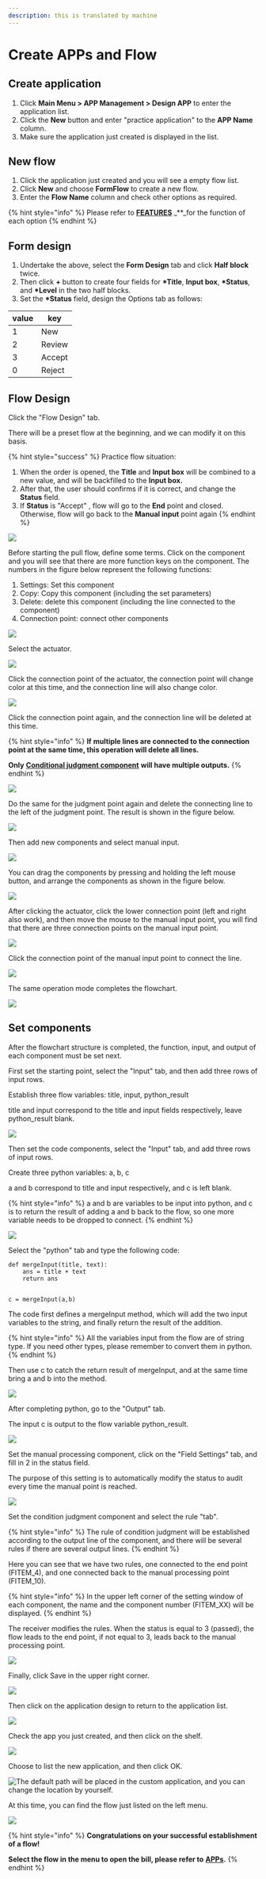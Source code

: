 ```yaml
---
description: this is translated by machine
---
```


# Create APPs and Flow

## Create application

1. Click **Main Menu > APP Management > Design APP** to enter the application list.
2. Click the **New** button and enter "practice application" to the **APP Name** column.
3. Make sure the application just created is displayed in the list.

## New flow

1. Click the application just created and you will see a empty flow list.
2. Click **New** and choose **FormFlow** to create a new flow.
3. Enter the **Flow Name** column and check other options as required.

{% hint style="info" %}
Please refer to [**FEATURES**](../5/6.md#xin-jian-bian-ji-liu-cheng-ye-mian-can-shu-she-ding) _\*\*_for the function of each option
{% endhint %}

## Form design

1. Undertake the above, select the **Form Design** tab and click **Half block** twice.
2. Then click **+** button to create four fields for **\*Title**, **Input box**, **\*Status**, and **\*Level** in the two half blocks.
3. Set the **\*Status** field, design the Options tab as follows:

| value | key    |
| ----- | ------ |
| 1     | New    |
| 2     | Review |
| 3     | Accept |
| 0     | Reject |

## Flow Design

Click the "Flow Design" tab.

There will be a preset flow at the beginning, and we can modify it on this basis.

{% hint style="success" %}
Practice flow situation:

1. When the order is opened, the **Title** and **Input box** will be combined to a new value, and will be backfilled to the **Input box.**
2. After that, the user should confirms if it is correct, and change the **Status** field.
3. If **Status** is "Accept" , flow will go to the **End** point and closed. Otherwise, flow will go back to the **Manual input** point again
{% endhint %}

![](../.gitbook/assets/jie-tu-20200714-xia-wu-4.54.08.png)

Before starting the pull flow, define some terms. Click on the component and you will see that there are more function keys on the component. The numbers in the figure below represent the following functions:

1. Settings: Set this component
2. Copy: Copy this component (including the set parameters)
3. Delete: delete this component (including the line connected to the component)
4. Connection point: connect other components

![](../.gitbook/assets/jie-tu-20200715-xia-wu-5.13.35.png)

Select the actuator.

![](../.gitbook/assets/jie-tu-20200714-xia-wu-4.58.54.png)

Click the connection point of the actuator, the connection point will change color at this time, and the connection line will also change color.

![](../.gitbook/assets/jie-tu-20200714-xia-wu-4.59.05.png)

Click the connection point again, and the connection line will be deleted at this time.

{% hint style="info" %}
**If** **multiple lines are connected to the connection point at the same time, this operation will delete all lines.**

**Only** [**Conditional judgment component**](../5/6.md#liu-cheng-lie-biao) **will have multiple outputs.**
{% endhint %}

![](../.gitbook/assets/jie-tu-20200714-xia-wu-4.59.12.png)

Do the same for the judgment point again and delete the connecting line to the left of the judgment point. The result is shown in the figure below.

![](../.gitbook/assets/jie-tu-20200714-xia-wu-4.59.21.png)

Then add new components and select manual input.

![](../.gitbook/assets/jie-tu-20200714-xia-wu-4.56.03.png)

You can drag the components by pressing and holding the left mouse button, and arrange the components as shown in the figure below.

![](../.gitbook/assets/jie-tu-20200714-xia-wu-5.01.28.png)

After clicking the actuator, click the lower connection point (left and right also work), and then move the mouse to the manual input point, you will find that there are three connection points on the manual input point.

![](../.gitbook/assets/jie-tu-20200714-xia-wu-5.01.42.png)

Click the connection point of the manual input point to connect the line.

![](../.gitbook/assets/jie-tu-20200715-shang-wu-10.03.06.png)

The same operation mode completes the flowchart.

![](../.gitbook/assets/jie-tu-20200715-shang-wu-10.04.26.png)

## Set components

After the flowchart structure is completed, the function, input, and output of each component must be set next.

First set the starting point, select the "Input" tab, and then add three rows of input rows.

Establish three flow variables: title, input, python\_result

title and input correspond to the title and input fields respectively, leave python\_result blank.

![](../.gitbook/assets/jie-tu-20200714-xia-wu-5.03.09.png)

Then set the code components, select the "Input" tab, and add three rows of input rows.

Create three python variables: a, b, c

a and b correspond to title and input respectively, and c is left blank.

{% hint style="info" %}
a and b are variables to be input into python, and c is to return the result of adding a and b back to the flow, so one more variable needs to be dropped to connect.
{% endhint %}

![](../.gitbook/assets/jie-tu-20200714-xia-wu-5.04.07.png)

Select the "python" tab and type the following code:

```
def mergeInput(title, text):
    ans = title + text
    return ans


c = mergeInput(a,b)
```

The code first defines a mergeInput method, which will add the two input variables to the string, and finally return the result of the addition.

{% hint style="info" %}
All the variables input from the flow are of string type. If you need other types, please remember to convert them in python.
{% endhint %}

Then use c to catch the return result of mergeInput, and at the same time bring a and b into the method.

![](../.gitbook/assets/jie-tu-20200714-xia-wu-5.06.48.png)

After completing python, go to the "Output" tab.

The input c is output to the flow variable python\_result.

![](../.gitbook/assets/jie-tu-20200714-xia-wu-5.07.08.png)

Set the manual processing component, click on the "Field Settings" tab, and fill in 2 in the status field.

The purpose of this setting is to automatically modify the status to audit every time the manual point is reached.

![](../.gitbook/assets/jie-tu-20200714-xia-wu-5.08.09.png)

Set the condition judgment component and select the rule "tab".

{% hint style="info" %}
The rule of condition judgment will be established according to the output line of the component, and there will be several rules if there are several output lines.
{% endhint %}

Here you can see that we have two rules, one connected to the end point (FITEM\_4), and one connected back to the manual processing point (FITEM\_10).

{% hint style="info" %}
In the upper left corner of the setting window of each component, the name and the component number (FITEM\_XX) will be displayed.
{% endhint %}

The receiver modifies the rules. When the status is equal to 3 (passed), the flow leads to the end point, if not equal to 3, leads back to the manual processing point.

![](../.gitbook/assets/jie-tu-20200714-xia-wu-5.08.57.png)

Finally, click Save in the upper right corner.

![](../.gitbook/assets/jie-tu-20200714-xia-wu-5.09.48.png)

Then click on the application design to return to the application list.

![](../.gitbook/assets/jie-tu-20200723-xia-wu-3.16.39.png)

Check the app you just created, and then click on the shelf.

![](../.gitbook/assets/jie-tu-20200723-xia-wu-3.23.48.png)

Choose to list the new application, and then click OK.

![The default path will be placed in the custom application, and you can change the location by yourself.](../.gitbook/assets/jie-tu-20200723-xia-wu-3.27.39.png)

At this time, you can find the flow just listed on the left menu.

![](../.gitbook/assets/jie-tu-20200723-xia-wu-3.32.14.png)

{% hint style="info" %}
**Congratulations on your successful establishment of a flow!**

**Select the flow in the menu to open the bill, please refer to** [**APPs**](../5/7.md)**.**
{% endhint %}
